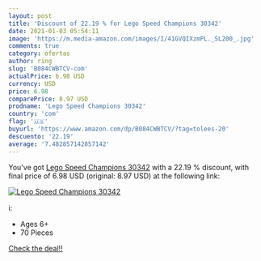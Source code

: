 ```yaml
---
layout: post
title: 'Discount of 22.19 % for Lego Speed Champions 30342'
date: 2021-01-03 05:54:11
image: 'https://m.media-amazon.com/images/I/41GVQIXzmPL._SL200_.jpg'
comments: true
category: ofertas
author: ring
slug: 'B084CWBTCV-com'
actualPrice: 6.98 USD
currency: USD
price: 6.98
comparePrice: 8.97 USD
prodname: 'Lego Speed Champions 30342'
country: 'com'
flag: '🇺🇸'
buyurl: 'https://www.amazon.com/dp/B084CWBTCV/?tag=tolees-20'
descuento: '22.19'
average: '7.482857142857142'
---
```


You've got [Lego Speed Champions 30342](https://www.amazon.com/dp/B084CWBTCV/?tag=tolees-20) with a  22.19 % discount, with final price of 6.98 USD (original: 8.97 USD) at the following link:

[![Lego Speed Champions 30342](https://m.media-amazon.com/images/I/41GVQIXzmPL._SL200_.jpg)](https://www.amazon.com/dp/B084CWBTCV/?tag=tolees-20)

ℹ️:

- Ages 6+
- 70 Pieces

[Check the deal!!](https://www.amazon.com/dp/B084CWBTCV/?tag=tolees-20)
